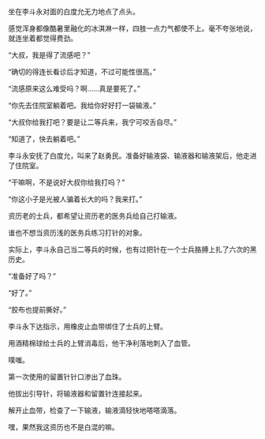 坐在李斗永对面的白度允无力地点了点头。

感觉浑身都像酷暑里融化的冰淇淋一样，四肢一点力气都使不上。毫不夸张地说，就连坐着都觉得费劲。

“大叔，我是得了流感吧？”

“确切的得连长看诊后才知道，不过可能性很高。”

“流感原来这么难受吗？啊……真是要死了。”

“你先去住院室躺着吧。我给你好好打一袋输液。”

“大叔你给我打吧？要是让二等兵来，我宁可咬舌自尽。”

“知道了，快去躺着吧。”

李斗永安抚了白度允，叫来了赵勇民。准备好输液袋、输液器和输液架后，他走进了住院室。

“干嘛啊，不是说好大叔你给我打吗？”

“你这小子是光被人骗着长大的吗？我来打。”

资历老的士兵，都希望让资历老的医务兵给自己打输液。

谁也不想当资历浅的医务兵练习打针的对象。

实际上，李斗永自己当二等兵的时候，也有过把针在一个士兵胳膊上扎了六次的黑历史。

“准备好了吗？”

“好了。”

“胶布也提前撕好。”

李斗永下达指示，用橡皮止血带绑住了士兵的上臂。

用酒精棉球给士兵的上臂消毒后，他干净利落地刺入了血管。

噗嗤。

第一次使用的留置针针口渗出了血珠。

他拔出引导针，将输液器和留置针连接起来。

解开止血带，检查了一下输液，输液滴轻快地嗒嗒滴落。

嘿，果然我这资历也不是白混的嘛。